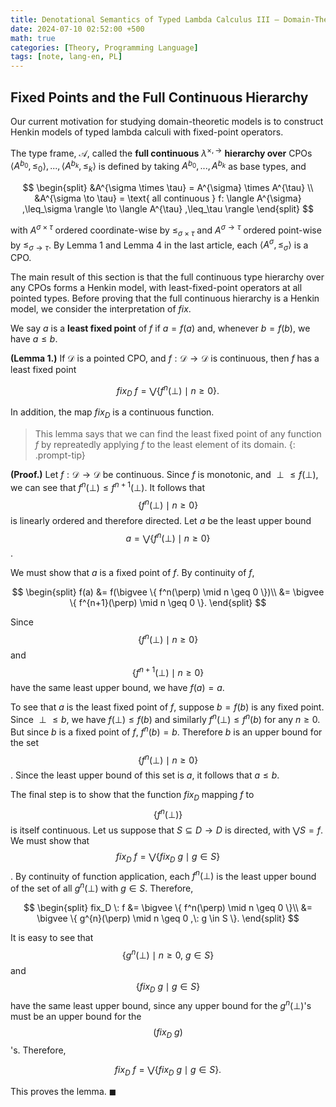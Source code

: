 ```yaml
---
title: Denotational Semantics of Typed Lambda Calculus III — Domain-Theoretic Models
date: 2024-07-10 02:52:00 +500
math: true
categories: [Theory, Programming Language]
tags: [note, lang-en, PL]
---
```


## Fixed Points and the Full Continuous Hierarchy

Our current motivation for studying domain-theoretic models is to construct Henkin models  of typed lambda calculi with fixed-point operators.

The type frame, $\mathcal{A}$, called the **full continuous** $\lambda^{\times, \to}$ **hierarchy over** CPOs $\langle A^{b_0} ,\leq_0 \rangle , ... , \langle A^{b_k} ,\leq_k \rangle$ is defined by taking $A^{b_0}, ..., A^{b_k}$ as base types, and

$$
\begin{split}
&A^{\sigma \times \tau} = A^{\sigma} \times A^{\tau} \\
&A^{\sigma \to \tau} = \text{ all continuous } f: \langle A^{\sigma} ,\leq_\sigma \rangle \to \langle A^{\tau} ,\leq_\tau \rangle
\end{split}
$$

with $A^{\sigma \times \tau}$ ordered coordinate-wise by $\leq_{\sigma \times \tau}$ and $A^{\sigma \to \tau}$ ordered point-wise by $\leq_{\sigma \to \tau}$. By Lemma 1 and Lemma 4 in the last article, each $\langle A^{\sigma} ,\leq_\sigma \rangle$ is a CPO.

The main result of this section is that the full continuous type hierarchy over any CPOs forms a Henkin model, with least-fixed-point operators at all pointed types. Before proving that the full continuous hierarchy is a Henkin model, we consider the interpretation of $fix$.

We say $a$ is a **least fixed point** of $f$ if $a = f(a)$ and, whenever $b = f(b)$, we have $a \leq b$.

**(Lemma 1.)** If $\mathcal{D}$ is a pointed CPO, and $f:\mathcal{D} \to \mathcal{D}$ is continuous, then $f$ has a least fixed point

$$ fix_D \: f = \bigvee \{ f^n(\perp) \mid n \geq 0 \}.$$

In addition, the map $fix_D$ is a continuous function.

> This lemma says that we can find the least fixed point of any function $f$ by repreatedly applying $f$ to the least element of its domain.
{: .prompt-tip}

**(Proof.)** Let $f:\mathcal{D} \to \mathcal{D}$ be continuous. Since $f$ is monotonic, and $\perp \leq f(\perp)$, we can see that $f^n(\perp) \leq f^{n+1}(\perp)$. It follows that $$ \{ f^n(\perp) \mid n \geq 0 \}$$ is linearly ordered and therefore directed. Let $a$ be the least upper bound $$a = \bigvee \{ f^n(\perp) \mid n \geq 0 \}$$.

We must show that $a$ is a fixed point of $f$. By continuity of $f$,

$$
\begin{split}
f(a) &= f(\bigvee \{ f^n(\perp) \mid n \geq 0 \})\\
&= \bigvee \{ f^{n+1}(\perp) \mid n \geq 0 \}.
\end{split}
$$

Since $$\{ f^n(\perp) \mid n \geq 0 \}$$ and $$\{ f^{n+1}(\perp) \mid n \geq 0 \}$$ have the same least upper bound, we have $f(a) = a$.

To see that $a$ is the least fixed point of $f$, suppose $b = f(b)$ is any fixed point. Since $\perp \leq b$, we have $f(\perp) \leq f(b)$ and similarly $f^n(\perp) \leq f^n(b)$ for any $n \geq 0$. But since $b$ is a fixed point of $f$, $f^n(b) = b$. Therefore $b$ is an upper bound for the set $$\{ f^n(\perp) \mid n \geq 0 \}$$. Since the least upper bound of this set is $a$, it follows that $a \leq b$.

The final step is to show that the function $fix_D$ mapping $f$ to $$\{ f^n(\perp)\}$$ is itself continuous. Let us suppose that $S \subseteq D \to D$ is directed, with $\bigvee S = f$. We must show that $$fix_D \: f = \bigvee \{ fix_D \: g \mid g \in S \}$$. By continuity of function application, each $f^n(\perp)$ is the least upper bound of the set of all $g^n(\perp)$ with $g \in S$. Therefore,

$$
\begin{split}
fix_D \: f &= \bigvee \{ f^n(\perp) \mid n \geq 0 \}\\
&= \bigvee \{ g^{n}(\perp) \mid n \geq 0 ,\: g \in S \}.
\end{split}
$$

It is easy to see that $$\{ g^{n}(\perp) \mid n \geq 0 ,\: g \in S \}$$ and $$\{ fix_D \: g \mid g \in S \}$$ have the same least upper bound, since any upper bound for the $g^n(\perp)$'s must be an upper bound for the $$(fix_D \: g)$$'s. Therefore,


$$
fix_D \: f = \bigvee \{ fix_D \: g \mid g \in S \}.
$$

This proves the lemma. $\blacksquare$